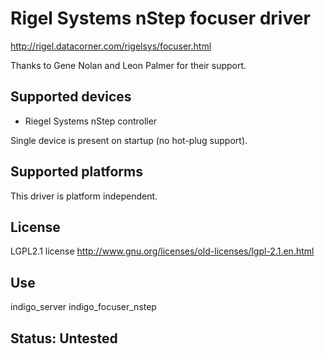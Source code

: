 # Rigel Systems nStep focuser driver

http://rigel.datacorner.com/rigelsys/focuser.html

Thanks to Gene Nolan and Leon Palmer for their support.

## Supported devices
* Riegel Systems nStep controller

Single device is present on startup (no hot-plug support).

## Supported platforms

This driver is platform independent.

## License

LGPL2.1 license
http://www.gnu.org/licenses/old-licenses/lgpl-2.1.en.html

## Use

indigo_server indigo_focuser_nstep

## Status: Untested


